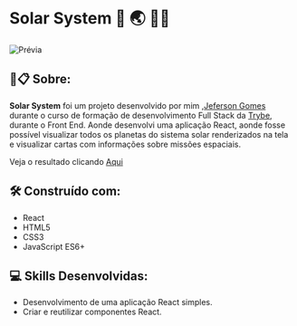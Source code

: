 # Solar System :rocket: 🌏 🧑‍🚀

![Prévia](https://github.com/jefersongjr/solar-system/blob/main/public/screen-recording_4_.gif)

##  🚀📋 Sobre:

**Solar System** foi um projeto desenvolvido por mim ,[Jeferson Gomes](https://www.linkedin.com/in/jefersongjr/) 
durante o curso de formação de desenvolvimento Full Stack da [Trybe](https://www.betrybe.com/), durante o Front End.
Aonde desenvolvi uma aplicação React, aonde fosse possível  visualizar todos os planetas do sistema solar renderizados na tela
e visualizar cartas com informações sobre missões espaciais.


 Veja o resultado clicando [Aqui](https://solar-system-ruby.vercel.app/)

## 🛠️ Construído com: 

* React
* HTML5
* CSS3
* JavaScript ES6+

## :computer: Skills Desenvolvidas:

* Desenvolvimento de uma aplicação React simples.
* Criar e reutilizar componentes React.
